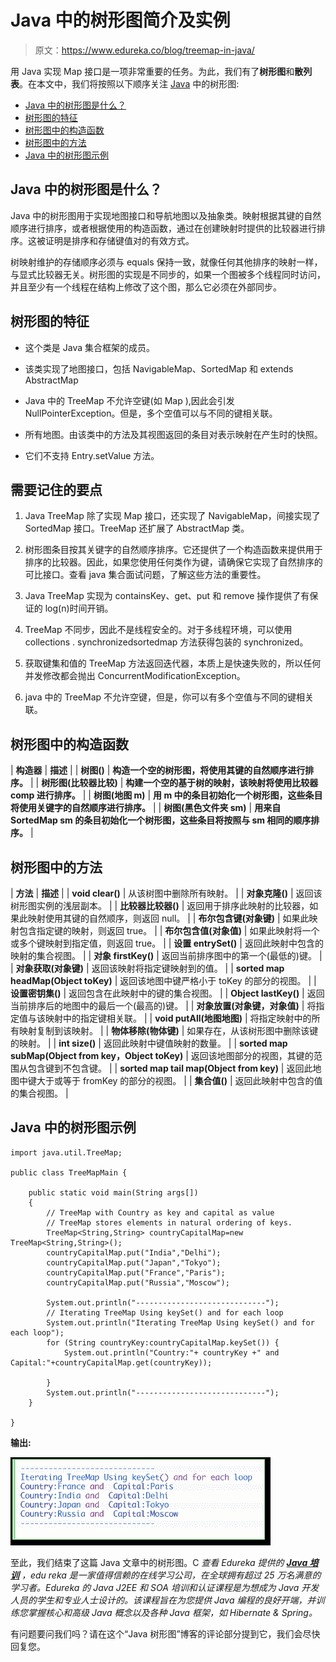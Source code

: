 # Java 中的树形图简介及实例

> 原文：<https://www.edureka.co/blog/treemap-in-java/>

用 Java 实现 Map 接口是一项非常重要的任务。为此，我们有了**树形图**和**散列表**。在本文中，我们将按照以下顺序关注 [Java](https://www.edureka.co/blog/java-tutorial/) 中的树形图:

*   [Java 中的树形图是什么？](#what)
*   [树形图的特征](#features)
*   [树形图中的构造函数](#constructors)
*   [树形图中的方法](#methods)
*   [Java 中的树形图示例](#example)

## **Java 中的树形图是什么？**

Java 中的树形图用于实现地图接口和导航地图以及抽象类。映射根据其键的自然顺序进行排序，或者根据使用的构造函数，通过在创建映射时提供的比较器进行排序。这被证明是排序和存储键值对的有效方式。

树映射维护的存储顺序必须与 equals 保持一致，就像任何其他排序的映射一样，与显式比较器无关。树形图的实现是不同步的，如果一个图被多个线程同时访问，并且至少有一个线程在结构上修改了这个图，那么它必须在外部同步。

## **树形图的特征**

*   这个类是 Java 集合框架的成员。

*   该类实现了地图接口，包括 NavigableMap、SortedMap 和 extends AbstractMap

*   Java 中的 TreeMap 不允许空键(如 Map ),因此会引发 NullPointerException。但是，多个空值可以与不同的键相关联。

*   所有地图。由该类中的方法及其视图返回的条目对表示映射在产生时的快照。

*   它们不支持 Entry.setValue 方法。

## **需要记住的要点**

1.  Java TreeMap 除了实现 Map 接口，还实现了 NavigableMap，间接实现了 SortedMap 接口。TreeMap 还扩展了 AbstractMap 类。

2.  树形图条目按其关键字的自然顺序排序。它还提供了一个构造函数来提供用于排序的比较器。因此，如果您使用任何类作为键，请确保它实现了自然排序的可比接口。查看 java 集合面试问题，了解这些方法的重要性。

3.  Java TreeMap 实现为 containsKey、get、put 和 remove 操作提供了有保证的 log(n)时间开销。

4.  TreeMap 不同步，因此不是线程安全的。对于多线程环境，可以使用 collections . synchronizedsortedmap 方法获得包装的 synchronized。

5.  获取键集和值的 TreeMap 方法返回迭代器，本质上是快速失败的，所以任何并发修改都会抛出 ConcurrentModificationException。

6.  java 中的 TreeMap 不允许空键，但是，你可以有多个空值与不同的键相关联。

## **树形图中的构造函数**

| **构造器** | **描述** |
| **树图()** | **构造一个空的树形图，将使用其键的自然顺序进行排序。** |
| **树形图(比较器比较)** | **构建一个空的基于树的映射，该映射将使用比较器 comp 进行排序。** |
| **树图(地图 m)** | **用 m 中的条目初始化一个树形图，这些条目将使用关键字的自然顺序进行排序。** |
| **树图(黑色文件夹 sm)** | **用来自 SortedMap sm 的条目初始化一个树形图，这些条目将按照与 sm 相同的顺序排序。** |

## **树形图中的方法**

| **方法** | **描述** |
| **void clear()** | 从该树图中删除所有映射。 |
| **对象克隆()** | 返回该树形图实例的浅层副本。 |
| **比较器比较器()** | 返回用于排序此映射的比较器，如果此映射使用其键的自然顺序，则返回 null。 |
| **布尔包含键(对象键)** | 如果此映射包含指定键的映射，则返回 true。 |
| **布尔包含值(对象值)** | 如果此映射将一个或多个键映射到指定值，则返回 true。 |
| **设置 entrySet()** | 返回此映射中包含的映射的集合视图。 |
| **对象 firstKey()** | 返回当前排序图中的第一个(最低的)键。 |
| **对象获取(对象键)** | 返回该映射将指定键映射到的值。 |
| **sorted map headMap(Object toKey)** | 返回该地图中键严格小于 toKey 的部分的视图。 |
| **设置密钥集()** | 返回包含在此映射中的键的集合视图。 |
| **Object lastKey()** | 返回当前排序后的地图中的最后一个(最高的)键。 |
| **对象放置(对象键，对象值)** | 将指定值与该映射中的指定键相关联。 |
| **void putAll(地图地图)** | 将指定映射中的所有映射复制到该映射。 |
| **物体移除(物体键)** | 如果存在，从该树形图中删除该键的映射。 |
| **int size()** | 返回此映射中键值映射的数量。 |
| **sorted map subMap(Object from key，Object toKey)** | 返回该地图部分的视图，其键的范围从包含键到不包含键。 |
| **sorted map tail map(Object from key)** | 返回此地图中键大于或等于 fromKey 的部分的视图。 |
| **集合值()** | 返回此映射中包含的值的集合视图。 |

## **Java 中的树形图示例**

```
import java.util.TreeMap;

public class TreeMapMain {

	public static void main(String args[])
	{
		// TreeMap with Country as key and capital as value
		// TreeMap stores elements in natural ordering of keys.
		TreeMap<String,String> countryCapitalMap=new TreeMap<String,String>();
		countryCapitalMap.put("India","Delhi");
		countryCapitalMap.put("Japan","Tokyo");
		countryCapitalMap.put("France","Paris");
		countryCapitalMap.put("Russia","Moscow");

		System.out.println("-----------------------------");
		// Iterating TreeMap Using keySet() and for each loop
		System.out.println("Iterating TreeMap Using keySet() and for each loop");
		for (String countryKey:countryCapitalMap.keySet()) {
			System.out.println("Country:"+ countryKey +" and  Capital:"+countryCapitalMap.get(countryKey));

		}
		System.out.println("-----------------------------");
	}

}
```

**输出:**

![Output-TreeMap](img/856353c33196b3b0026c45447e8dc895.png)

至此，我们结束了这篇 Java 文章中的树形图。C *查看 Edureka 提供的  [**Java 培训**](https://www.edureka.co/java-j2ee-soa-training)* *，edu reka 是一家值得信赖的在线学习公司，在全球拥有超过 25 万名满意的学习者。Edureka 的 Java J2EE 和 SOA 培训和认证课程是为想成为 Java 开发人员的学生和专业人士设计的。该课程旨在为您提供 Java 编程的良好开端，并训练您掌握核心和高级 Java 概念以及各种 Java 框架，如 Hibernate & Spring。*

有问题要问我们吗？请在这个“Java 树形图”博客的评论部分提到它，我们会尽快回复您。